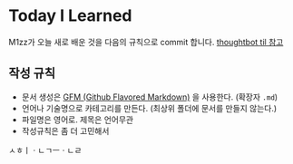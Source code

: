# Today I Learned

M1zz가 오늘 새로 배운 것을 다음의 규칙으로 commit 합니다. [thoughtbot til 참고](https://github.com/thoughtbot/til)

## 작성 규칙
- 문서 생성은 [GFM (Github Flavored Markdown)](https://help.github.com/articles/github-flavored-markdown/) 을 사용한다. (확장자 `.md`)
- 언어나 기술명으로 카테고리를 만든다. (최상위 폴더에 문서를 만들지 않는다.)
- 파일명은 영어로. 제목은 언어무관
- 작성규칙은 좀 더 고민해서

ㅅㅎㅣㆍㄴㄱㅡㆍㄴㄹ
